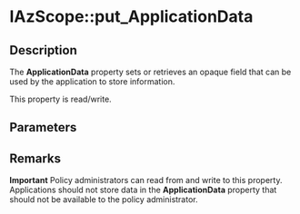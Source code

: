 # IAzScope::put_ApplicationData

## Description

The **ApplicationData** property sets or retrieves an opaque field that can be used by the application to store information.

This property is read/write.

## Parameters

## Remarks

**Important** Policy administrators can read from and write to this property. Applications should not store data in the **ApplicationData** property that should not be available to the policy administrator.